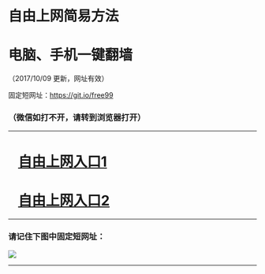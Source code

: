 ﻿# 自由上网简易方法

# 电脑、手机一键翻墙

（2017/10/09 更新，网址有效）

固定短网址：https://git.io/free99

### （微信如打不开，请转到浏览器打开）


***





# &nbsp;&nbsp; <a href="http://ft2229523158.fwq-tz-1001.info/fwqtz01.html?t=10090016120 " target="_blank">自由上网入口1</a>
# &nbsp;&nbsp; <a href="http://ft797717235.fwq-tz-1002.info/fwqtz02.html?t=100900111488 " target="_blank">自由上网入口2</a>
***

### 请记住下图中固定短网址：

<img src="https://s3-us-west-2.amazonaws.com/fwq-1001/yjfq-20170905okok.png" /> 


***

